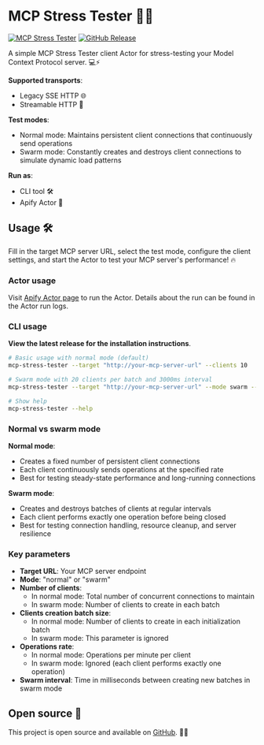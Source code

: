 # MCP Stress Tester 🚀🔥

[![MCP Stress Tester](https://apify.com/actor-badge?actor=jakub.kopecky/mcp-stress-tester)](https://apify.com/jakub.kopecky/mcp-stress-tester)
[![GitHub Release](https://img.shields.io/github/v/release/apify/mcp-stress-tester)](https://github.com/apify/mcp-stress-tester/releases)

A simple MCP Stress Tester client Actor for stress-testing your Model Context Protocol server. 💻⚡

**Supported transports**:
- Legacy SSE HTTP 🌐
- Streamable HTTP 🚀

**Test modes**:
- Normal mode: Maintains persistent client connections that continuously send operations
- Swarm mode: Constantly creates and destroys client connections to simulate dynamic load patterns

**Run as**:
- CLI tool 🛠️
- Apify Actor 🐙

## Usage 🛠️

Fill in the target MCP server URL, select the test mode, configure the client settings, and start the Actor to test your MCP server's performance! 🔥

### Actor usage

Visit [Apify Actor page](https://apify.com/jakub.kopecky/mcp-stress-tester) to run the Actor. Details about the run can be found in the Actor run logs.

### CLI usage

**View the latest release for the installation instructions**.

```bash
# Basic usage with normal mode (default)
mcp-stress-tester --target "http://your-mcp-server-url" --clients 10

# Swarm mode with 20 clients per batch and 3000ms interval
mcp-stress-tester --target "http://your-mcp-server-url" --mode swarm --clients 20 --swarmInterval 3000

# Show help
mcp-stress-tester --help
```

### Normal vs swarm mode

**Normal mode**:
- Creates a fixed number of persistent client connections
- Each client continuously sends operations at the specified rate
- Best for testing steady-state performance and long-running connections

**Swarm mode**:
- Creates and destroys batches of clients at regular intervals
- Each client performs exactly one operation before being closed
- Best for testing connection handling, resource cleanup, and server resilience

### Key parameters

- **Target URL**: Your MCP server endpoint
- **Mode**: "normal" or "swarm"
- **Number of clients**:
  - In normal mode: Total number of concurrent connections to maintain
  - In swarm mode: Number of clients to create in each batch
- **Clients creation batch size**:
  - In normal mode: Number of clients to create in each initialization batch
  - In swarm mode: This parameter is ignored
- **Operations rate**:
  - In normal mode: Operations per minute per client
  - In swarm mode: Ignored (each client performs exactly one operation)
- **Swarm interval**: Time in milliseconds between creating new batches in swarm mode

## Open source 🌟

This project is open source and available on [GitHub](https://github.com/apify/mcp-stress-tester). 🐙✨
